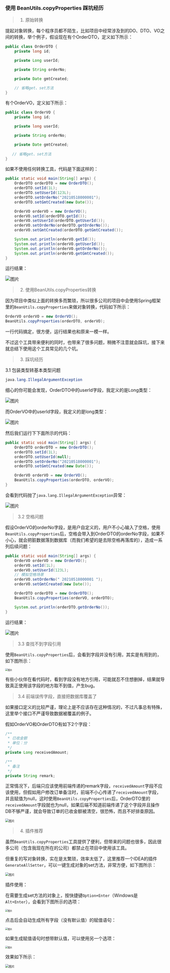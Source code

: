 ### 使用 BeanUtils.copyProperties 踩坑经历

>1. 原始转换

提起对象转换，每个程序员都不陌生，比如项目中经常涉及到的DO、DTO、VO之间的转换，举个例子，假设现在有个OrderDTO，定义如下所示：

```java
public class OrderDTO {
    private long id;

    private Long userId;

    private String orderNo;

    private Date gmtCreated;

    // 省略get、set方法
}
```

有个OrderVO，定义如下所示：

```java
public class OrderVO {
    private long id;

    private long userId;

    private String orderNo;

    private Date gmtCreated;
  
   // 省略get、set方法
}
```

如果不使用任何转换工具，代码是下面这样的：

```java
public static void main(String[] args) {
    OrderDTO orderDTO = new OrderDTO();
    orderDTO.setId(1L);
    orderDTO.setUserId(123L);
    orderDTO.setOrderNo("20210518000001");
    orderDTO.setGmtCreated(new Date());

    OrderVO orderVO = new OrderVO();
    orderVO.setId(orderDTO.getId());
    orderVO.setUserId(orderDTO.getUserId());
    orderVO.setOrderNo(orderDTO.getOrderNo());
    orderVO.setGmtCreated(orderDTO.getGmtCreated());

    System.out.println(orderVO.getId());
    System.out.println(orderVO.getUserId());
    System.out.println(orderVO.getOrderNo());
    System.out.println(orderVO.getGmtCreated());
}
```

运行结果：

![图片](./assets/640.png)

>2. 使用BeanUtils.copyProperties转换

因为项目中类似上面的转换多而繁琐，所以很多公司的项目中会使用Spring框架里的`BeanUtils.copyProperties`来做对象转换，代码如下所示：

```java
OrderVO orderVO = new OrderVO();
BeanUtils.copyProperties(orderDTO, orderVO);
```

一行代码搞定，很方便，运行结果也和原来一模一样。

不过这个工具带来便利的同时，也带来了很多问题，稍微不注意就会踩坑，接下来就总结下使用这个工具常见的几个坑。

>3. 踩坑经历

3.1 包装类型转基本类型问题

```java
java.lang.IllegalArgumentException
```

细心的你可能会发现，OrderDTO中的userId字段，我定义的是Long类型：

![图片](./assets/640-1669790868005-3.png)

而OrderVO中的userId字段，我定义的是long类型：

![图片](./assets/640-1669790878933-6.png)

然后我们运行下下面所示的代码：

```java
public static void main(String[] args) {
    OrderDTO orderDTO = new OrderDTO();
    orderDTO.setId(1L);
    orderDTO.setUserId(null);
    orderDTO.setOrderNo("20210518000001");
    orderDTO.setGmtCreated(new Date());

    OrderVO orderVO = new OrderVO();
    BeanUtils.copyProperties(orderDTO, orderVO);
}
```

会看到代码抛了`java.lang.IllegalArgumentException`异常：

![图片](./assets/640-1669790917262-9.png)

>3.2 空格问题

假设OrderVO的orderNo字段，是用户自定义的，用户不小心输入了空格，使用`BeanUtils.copyProperties`后，空格会带入到OrderDTO的orderNo字段，如果不小心，就会把脏数据落到数据库（而我们希望的是去除空格再落库的），造成一系列后续问题：

```java
public static void main(String[] args) {
    OrderVO orderVO = new OrderVO();
    orderVO.setId(1L);
    orderVO.setUserId(123L);
    // 模拟空格场景
    orderVO.setOrderNo(" 20210518000001 ");
    orderVO.setGmtCreated(new Date());

    OrderDTO orderDTO = new OrderDTO();
    BeanUtils.copyProperties(orderVO, orderDTO);

    System.out.println(orderDTO.getOrderNo());
}
```

运行结果：

![图片](./assets/640-1669790954452-12.png)

>3.3 查找不到字段引用

使用`BeanUtils.copyProperties`后，会看到字段并没有引用，其实是有用到的，如下图所示：

<img src="./assets/640-1669790979173-15.png" alt="图片" style="zoom:50%;" />

有些小伙伴在看代码时，看到字段没有地方引用，可能就忍不住想删掉，结果就导致真正使用该字段的地方取不到值，产生bug。

>3.4 前端误传字段，直接把数据库覆盖了

如果接口定义的比较严谨，理论上是不应该存在这种情况的，不过凡事总有特殊，这里举个接口不严谨导致数据被覆盖的例子。

假如OrderVO和OrderDTO有如下2个字段：

```java
/**
 * 已收金额
 * 单位：分
 */
private Long receivedAmount;

/**
 * 备注
 */
private String remark;
```

正常情况下，后端只应该使用前端传递的remark字段，`receivedAmount`字段不应该使用，但假如用户修改订单备注时，前端不小心传递了`receivedAmount`字段，并且赋值为null，这时使用`BeanUtils.copyProperties`后，OrderDTO里的`receivedAmount`字段就也为null，如果后端不知道前端传递了这个字段并且操作DB不够严谨，就会导致订单的已收金额被清空，很恐怖，而且不好排查原因。

<img src="./assets/640-1669791065357-18.png" alt="图片" style="zoom:67%;" />

>4. 插件推荐

虽然`BeanUtils.copyProperties`工具提供了便利，但带来的问题也很多，因此很多公司（包含我现在所在的公司）都禁止在项目中使用该工具。

但重复的写对象转换，实在是太繁琐，效率太低了，这里推荐一个IDEA的插件`GenerateAllSetter`，可以一键生成对象的set方法，非常方便，如下图所示：

<img src="./assets/640-1669791094868-21.png" alt="图片" style="zoom: 67%;" />

插件使用：

在需要生成set方法的对象上，按快捷键`Option+Enter`（Windows是`Alt+Enter`），会看到下图所示的选项：

<img src="./assets/640-1669791111066-24.png" alt="图片" style="zoom:50%;" />

点击后会自动生成所有字段（没有默认值）的赋值语句：

<img src="./assets/640-1669791123486-27.png" alt="图片" style="zoom:50%;" />

如果生成赋值语句时想带默认值，可以使用另一个选项：

<img src="./assets/640-1669791136783-30.png" alt="图片" style="zoom:50%;" />

效果如下所示：

<img src="./assets/640-1669791146915-33.png" alt="图片" style="zoom: 67%;" />